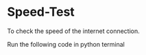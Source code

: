 # Speed-Test
To check the speed of the internet connection.

Run the following code in python terminal
